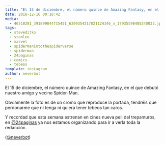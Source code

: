 ```yaml
---
title: "El 15 de diciembre, el número quince de Amazing Fantasy, en el que debutó nuestro amigo y vecino Spider-Man"
date: 2018-12-16 00:18:42
media: 
  - 46510281_391899044715451_6309354217821124146_n_17935598485240033.jpg
tags: 
  - steveditko
  - stanlee
  - marvel
  - spidermanintothespiderverse
  - spiderman
  - 24paginas
  - comics
  - tebeos
template: instagram
author: neverbot
---
```


El 15 de diciembre, el número quince de Amazing Fantasy, en el que debutó nuestro amigo y vecino Spider-Man.


Obviamente la foto es de un cromo que reproduce la portada, tendréis que perdonarme que ni tenga ni quiera tener tebeos tan caros.


Y recordad que esta semana estrenan en cines nueva peli del trepamuros, en [@24paginas](https://instagram.com/24paginas) ya nos estamos organizando para ir a verla toda la redacción.


([@neverbot](https://instagram.com/neverbot))
